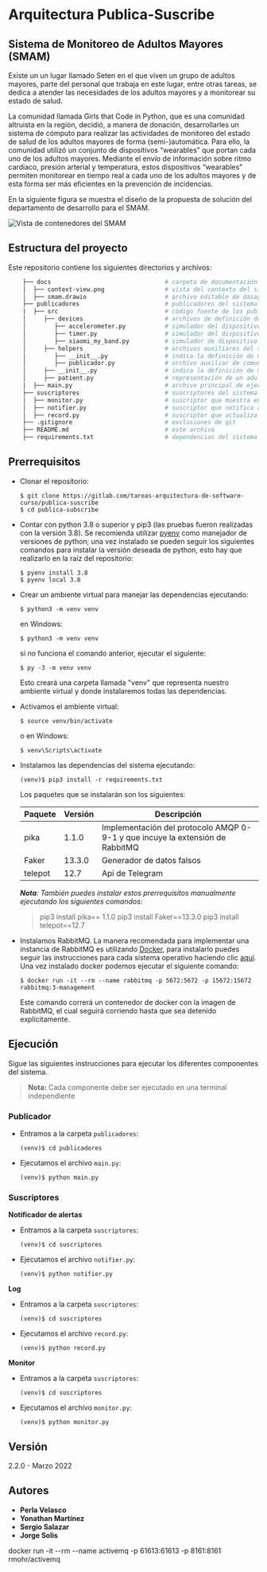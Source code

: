 # Arquitectura Publica-Suscribe

## Sistema de Monitoreo de Adultos Mayores (SMAM)

Existe un un lugar llamado Seten en el que viven un grupo de adultos mayores, parte del personal que trabaja en este lugar, entre otras tareas, se dedica a atender las necesidades de los adultos mayores y a monitorear su estado de salud.

La comunidad llamada Girls that Code in Python, que es una comunidad altruista en la región, decidió, a manera de donación, desarrollarles un sistema de cómputo para realizar las actividades de monitoreo del estado de salud de los adultos mayores de forma (semi-)automática. Para ello, la comunidad utilizó un conjunto de dispositivos “wearables” que portan cada uno de los adultos mayores. Mediante el envío de información sobre ritmo cardiaco, presión arterial y temperatura, estos dispositivos “wearables” permiten monitorear en tiempo real a cada uno de los adultos mayores y de esta forma ser más eficientes en la prevención de incidencias.

En la siguiente figura se muestra el diseño de la propuesta de solución del departamento de desarrollo para el SMAM.

![Vista de contenedores del SMAM](docs/context-view.png)

## Estructura del proyecto

Este repositorio contiene los siguientes directorios y archivos:

```bash
    ├── docs                                # carpeta de documentación
    │  ├── context-view.png                 # vista del contexto del sistema
    │  ├── smam.drawio                      # archivo editable de daiagramas del sistema
    ├── publicadores                        # publicadores del sistema
    |  ├── src                              # código fuente de los publicadores
    │     ├── devices                       # archivos de definición de dispositivos
    │        ├── accelerometer.py           # simulador del dispositivo de hardware acelerómetro
    │        ├── timer.py                   # simulador del dispositivo de hardware cronómetro
    │        ├── xiaomi_my_band.py          # simulador de dispositivo de hardware Xiaomi
    │     ├── helpers                       # archivos auxiliares del sistema
    │        ├── __init__.py                # indica la definición de módulo python
    │        ├── publicador.py              # archivo auxiliar de comunicación con el distribuidor de mensajes
    │     ├── __init__.py                   # indica la definición de módulo python
    │     ├── patient.py                    # representación de un adulto mayor en el sistema
    |  ├── main.py                          # archivo principal de ejecución de publicadores
    ├── suscriptores                        # suscriptores del sistema
    │  ├── monitor.py                       # suscriptor que muestra en pantalla las alertas del sistema
    │  ├── notifier.py                      # suscriptor que notifica a un(a) enfermero(a) en particular
    │  ├── record.py                        # suscriptor que actualiza el expediente de un adulto mayor en particular
    ├── .gitignore                          # exclusiones de git
    ├── README.md                           # este archivo
    ├── requirements.txt                    # dependencias del sistema
```

## Prerrequisitos

- Clonar el repositorio:
  ```shell
  $ git clone https://gitlab.com/tareas-arquitectura-de-software-curso/publica-suscribe
  $ cd publica-subscribe
  ```
- Contar con python 3.8 o superior y pip3 (las pruebas fueron realizadas con la versión 3.8). Se recomienda utilizar [pyenv](https://github.com/pyenv/pyenv) como manejador de versiones de python; una vez instalado se pueden seguir los siguientes comandos para instalar la versión deseada de python, esto hay que realizarlo en la raíz del repositorio:

  ```shell
  $ pyenv install 3.8
  $ pyenv local 3.8
  ```

- Crear un ambiente virtual para manejar las dependencias ejecutando:

  ```shell
  $ python3 -m venv venv
  ```

  en Windows:

  ```shell
  $ python3 -m venv venv
  ```

  si no funciona el comando anterior, ejecutar el siguiente:

  ```shell
  $ py -3 -m venv venv
  ```

  Esto creará una carpeta llamada "venv" que representa nuestro ambiente virtual y donde instalaremos todas las dependencias.

- Activamos el ambiente virtual:

  ```shell
  $ source venv/bin/activate
  ```

  o en Windows:

  ```shell
  $ venv\Scripts\activate
  ```

- Instalamos las dependencias del sistema ejecutando:

  ```shell
  (venv)$ pip3 install -r requirements.txt
  ```

  Los paquetes que se instalarán son los siguientes:

  | Paquete | Versión | Descripción                                                                   |
  | ------- | ------- | ----------------------------------------------------------------------------- |
  | pika    | 1.1.0   | Implementación del protocolo AMQP 0-9-1 y que incuye la extensión de RabbitMQ |
  | Faker   | 13.3.0  | Generador de datos falsos                                                     |
  | telepot | 12.7    | Api de Telegram                                                               |

  _**Nota**: También puedes instalar estos prerrequisitos manualmente ejecutando los siguientes comandos:_

  > pip3 install pika== 1.1.0
  > pip3 install Faker==13.3.0
  > pip3 install telepot==12.7

- Instalamos RabbitMQ. La manera recomendada para implementar una instancia de RabbitMQ es utilizando [Docker](https://www.docker.com/), para instalarlo puedes seguir las instrucciones para cada sistema operativo haciendo clic [aquí](https://docs.docker.com/install/). Una vez instalado docker podemos ejecutar el siguiente comando:

  ```shell
  $ docker run -it --rm --name rabbitmq -p 5672:5672 -p 15672:15672 rabbitmq:3-management
  ```

  Este comando correrá un contenedor de docker con la imagen de RabbitMQ, el cual seguirá corriendo hasta que sea detenido explícitamente.

## Ejecución

Sigue las siguientes instrucciones para ejecutar los diferentes componentes del sistema.

> **Nota:** Cada componente debe ser ejecutado en una terminal independiente

### Publicador

- Entramos a la carpeta `publicadores`:

  ```shell
  (venv)$ cd publicadores
  ```

- Ejecutamos el archivo `main.py`:
  ```shell
  (venv)$ python main.py
  ```

### Suscriptores

**Notificador de alertas**

- Entramos a la carpeta `suscriptores`:

  ```shell
  (venv)$ cd suscriptores
  ```

- Ejecutamos el archivo `notifier.py`:
  ```shell
  (venv)$ python notifier.py
  ```

**Log**

- Entramos a la carpeta `suscriptores`:

  ```shell
  (venv)$ cd suscriptores
  ```

- Ejecutamos el archivo `record.py`:
  ```shell
  (venv)$ python record.py
  ```

**Monitor**

- Entramos a la carpeta `suscriptores`:

  ```shell
  (venv)$ cd suscriptores
  ```

- Ejecutamos el archivo `monitor.py`:
  ```shell
  (venv)$ python monitor.py
  ```

## Versión

2.2.0 - Marzo 2022

## Autores

- **Perla Velasco**
- **Yonathan Martínez**
- **Sergio Salazar**
- **Jorge Solis**

docker run -it --rm --name activemq -p 61613:61613 -p 8161:8161 rmohr/activemq
